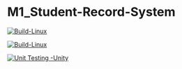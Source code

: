 # M1_Student-Record-System

[![Build-Linux](https://github.com/cvnjaideep/M1_Student-Record-System/actions/workflows/Build-Linux.yml/badge.svg)](https://github.com/cvnjaideep/M1_Student-Record-System/actions/workflows/Build-Linux.yml)

[![Build-Linux](https://github.com/cvnjaideep/M1_Student-Record-System/actions/workflows/Build-Linux.yml/badge.svg)](https://github.com/cvnjaideep/M1_Student-Record-System/actions/workflows/Build-Linux.yml)

[![Unit Testing -Unity](https://github.com/cvnjaideep/M1_Student-Record-System/actions/workflows/unity.yml/badge.svg)](https://github.com/cvnjaideep/M1_Student-Record-System/actions/workflows/unity.yml)
